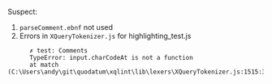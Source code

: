 Suspect:
1. `parseComment.ebnf` not used
1. Errors in `XQueryTokenizer.js` for highlighting_test.js
```
      ✗ test: Comments
      TypeError: input.charCodeAt is not a function 
      at match (C:\Users\andy\git\quodatum\xqlint\lib\lexers\XQueryTokenizer.js:1515:39)
```